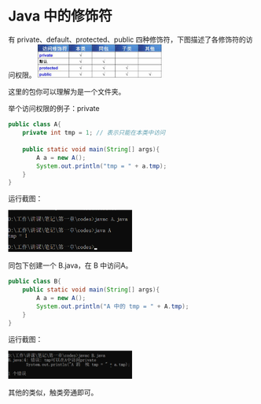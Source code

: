 # Java 中的修饰符

有 private、default、protected、public 四种修饰符，下图描述了各修饰符的访问权限。
<img src="images\修饰符.jpg" alt="image-20220526164501943" width="50%" height="50%" />

这里的包你可以理解为是一个文件夹。

举个访问权限的例子：private

```java
public class A{
    private int tmp = 1; // 表示只能在本类中访问
    
    public static void main(String[] args){
        A a = new A();
        System.out.println("tmp = " + a.tmp);
    }
}
```

运行截图：

<img src="images\image-20220528200416675.png" alt="image-20220526164501943" width="50%" height="50%" />

同包下创建一个 B.java，在 B 中访问A。

```java
public class B{
    public static void main(String[] args){
        A a = new A();
        System.out.println("A 中的 tmp = " + A.tmp);
    }
}
```

运行截图：

<img src="images\image-20220528201105640.png" alt="image-20220528201105640" width="50%" height="50%" />


其他的类似，触类旁通即可。
